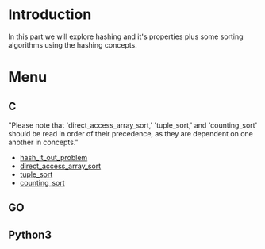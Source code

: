 # Introduction

In this part we will explore hashing and it's properties plus some sorting algorithms using the hashing concepts.

# Menu

## C

"Please note that 'direct_access_array_sort,' 'tuple_sort,' and 'counting_sort' should be read in order of their precedence, as they are dependent on one another in concepts."

- [hash_it_out_problem](./C/hash_it_out_problem)
- [direct_access_array_sort](./C/direct_access_array_sort)
- [tuple_sort](./C/tuple_sort)
- [counting_sort](./C/counting_sort)

## GO

## Python3
